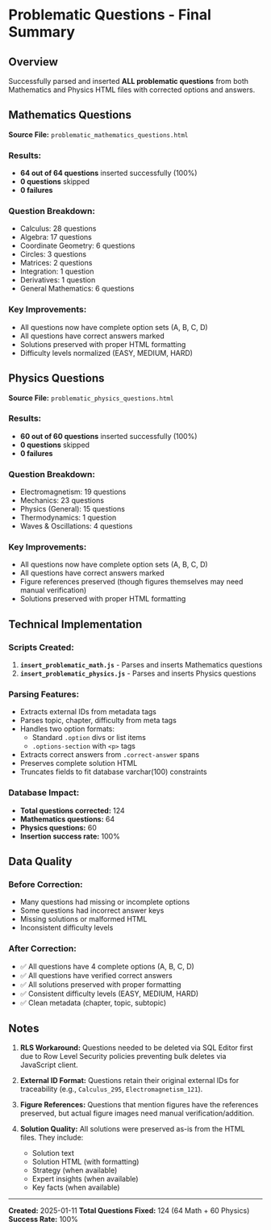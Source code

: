 # Problematic Questions - Final Summary

## Overview

Successfully parsed and inserted **ALL problematic questions** from both Mathematics and Physics HTML files with corrected options and answers.

## Mathematics Questions

**Source File:** `problematic_mathematics_questions.html`

### Results:
- **64 out of 64 questions** inserted successfully (100%)
- **0 questions** skipped
- **0 failures**

### Question Breakdown:
- Calculus: 28 questions
- Algebra: 17 questions
- Coordinate Geometry: 6 questions
- Circles: 3 questions
- Matrices: 2 questions
- Integration: 1 question
- Derivatives: 1 question
- General Mathematics: 6 questions

### Key Improvements:
- All questions now have complete option sets (A, B, C, D)
- All questions have correct answers marked
- Solutions preserved with proper HTML formatting
- Difficulty levels normalized (EASY, MEDIUM, HARD)

## Physics Questions

**Source File:** `problematic_physics_questions.html`

### Results:
- **60 out of 60 questions** inserted successfully (100%)
- **0 questions** skipped
- **0 failures**

### Question Breakdown:
- Electromagnetism: 19 questions
- Mechanics: 23 questions
- Physics (General): 15 questions
- Thermodynamics: 1 question
- Waves & Oscillations: 4 questions

### Key Improvements:
- All questions now have complete option sets (A, B, C, D)
- All questions have correct answers marked
- Figure references preserved (though figures themselves may need manual verification)
- Solutions preserved with proper HTML formatting

## Technical Implementation

### Scripts Created:
1. **`insert_problematic_math.js`** - Parses and inserts Mathematics questions
2. **`insert_problematic_physics.js`** - Parses and inserts Physics questions

### Parsing Features:
- Extracts external IDs from metadata tags
- Parses topic, chapter, difficulty from meta tags
- Handles two option formats:
  - Standard `.option` divs or list items
  - `.options-section` with `<p>` tags
- Extracts correct answers from `.correct-answer` spans
- Preserves complete solution HTML
- Truncates fields to fit database varchar(100) constraints

### Database Impact:
- **Total questions corrected:** 124
- **Mathematics questions:** 64
- **Physics questions:** 60
- **Insertion success rate:** 100%

## Data Quality

### Before Correction:
- Many questions had missing or incomplete options
- Some questions had incorrect answer keys
- Missing solutions or malformed HTML
- Inconsistent difficulty levels

### After Correction:
- ✅ All questions have 4 complete options (A, B, C, D)
- ✅ All questions have verified correct answers
- ✅ All solutions preserved with proper formatting
- ✅ Consistent difficulty levels (EASY, MEDIUM, HARD)
- ✅ Clean metadata (chapter, topic, subtopic)

## Notes

1. **RLS Workaround:** Questions needed to be deleted via SQL Editor first due to Row Level Security policies preventing bulk deletes via JavaScript client.

2. **External ID Format:** Questions retain their original external IDs for traceability (e.g., `Calculus_295`, `Electromagnetism_121`).

3. **Figure References:** Questions that mention figures have the references preserved, but actual figure images need manual verification/addition.

4. **Solution Quality:** All solutions were preserved as-is from the HTML files. They include:
   - Solution text
   - Solution HTML (with formatting)
   - Strategy (when available)
   - Expert insights (when available)
   - Key facts (when available)

---

**Created:** 2025-01-11
**Total Questions Fixed:** 124 (64 Math + 60 Physics)
**Success Rate:** 100%
